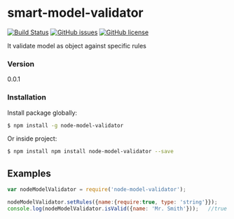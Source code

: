 # smart-model-validator
[![Build Status](https://travis-ci.org/eftakhairul/smart-model-validator.svg?branch=master)](https://travis-ci.org/eftakhairul/smart-model-validator) [![GitHub issues](https://img.shields.io/github/issues/eftakhairul/smart-model-validator.svg)](https://github.com/eftakhairul/smart-model-validator/issues)  [![GitHub license](https://img.shields.io/badge/license-MIT-blue.svg)](https://raw.githubusercontent.com/eftakhairul/smart-model-validator/master/LICENSE)

It validate model as object against specific rules

### Version
0.0.1


### Installation
Install package globally:

```sh
$ npm install -g node-model-validator
```

Or inside project:

```sh
$ npm install npm install node-model-validator --save
```


## Examples
```js
var nodeModelValidator = require('node-model-validator');

nodeModelValidator.setRules({name:{require:true, type: 'string'}});
console.log(nodeModelValidator.isValid({name: 'Mr. Smith'}));   //true
```